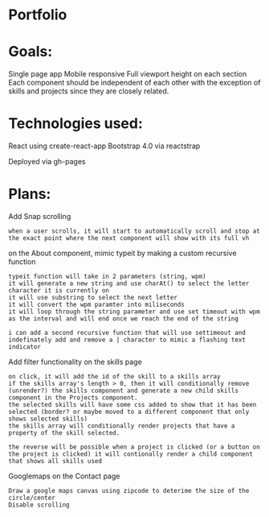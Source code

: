 Portfolio
======================================

Goals:
======================================
Single page app
Mobile responsive
Full viewport height on each section
Each component should be independent of each other with the exception of skills and projects since they are closely related.


Technologies used:
======================================
React using create-react-app
Bootstrap 4.0 via reactstrap

Deployed via gh-pages

Plans:
=======================================
Add Snap scrolling
```
when a user scrolls, it will start to automatically scroll and stop at the exact point where the next component will show with its full vh
```

on the About component, mimic typeit by making a custom recursive function
```
typeit function will take in 2 parameters (string, wpm)
it will generate a new string and use charAt() to select the letter character it is currently on
it will use substring to select the next letter
it will convert the wpm paramter into miliseconds
it will loop through the string parameter and use set timeout with wpm as the interval and will end once we reach the end of the string

i can add a second recursive function that will use settimeout and indefinately add and remove a | character to mimic a flashing text indicator
```

Add filter functionality on the skills page
```
on click, it will add the id of the skill to a skills array
if the skills array's length > 0, then it will conditionally remove (unrender?) the skills component and generate a new child skills component in the Projects component.
the selected skills will have some css added to show that it has been selected (border? or maybe moved to a different component that only shows selected skills)
the skills array will conditionally render projects that have a property of the skill selected.

the reverse will be possible when a project is clicked (or a button on the project is clicked) it will contionally render a child component that shows all skills used
```

Googlemaps on the Contact page
```
Draw a google maps canvas using zipcode to deterime the size of the circle/center
Disable scrolling
```